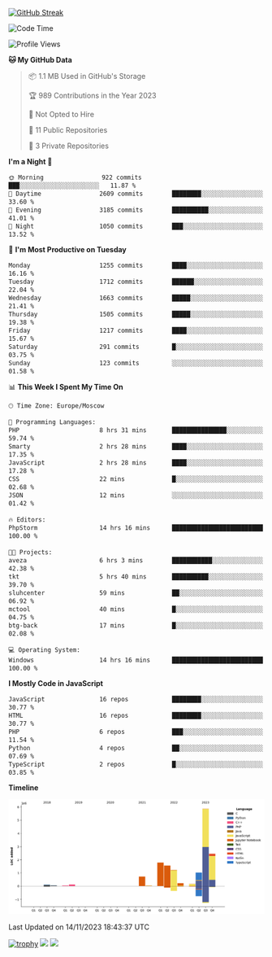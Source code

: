 [![GitHub Streak](https://github-readme-streak-stats.herokuapp.com/?user=yogik10)](https://git.io/streak-stats)
<!--START_SECTION:waka-->
![Code Time](http://img.shields.io/badge/Code%20Time-30%20hrs%2018%20mins-blue)

![Profile Views](http://img.shields.io/badge/Profile%20Views-52-blue)

**🐱 My GitHub Data** 

> 📦 1.1 MB Used in GitHub's Storage 
 > 
> 🏆 989 Contributions in the Year 2023
 > 
> 🚫 Not Opted to Hire
 > 
> 📜 11 Public Repositories 
 > 
> 🔑 3 Private Repositories 
 > 
**I'm a Night 🦉** 

```text
🌞 Morning                922 commits         ███░░░░░░░░░░░░░░░░░░░░░░   11.87 % 
🌆 Daytime                2609 commits        ████████░░░░░░░░░░░░░░░░░   33.60 % 
🌃 Evening                3185 commits        ██████████░░░░░░░░░░░░░░░   41.01 % 
🌙 Night                  1050 commits        ███░░░░░░░░░░░░░░░░░░░░░░   13.52 % 
```
📅 **I'm Most Productive on Tuesday** 

```text
Monday                   1255 commits        ████░░░░░░░░░░░░░░░░░░░░░   16.16 % 
Tuesday                  1712 commits        ██████░░░░░░░░░░░░░░░░░░░   22.04 % 
Wednesday                1663 commits        █████░░░░░░░░░░░░░░░░░░░░   21.41 % 
Thursday                 1505 commits        █████░░░░░░░░░░░░░░░░░░░░   19.38 % 
Friday                   1217 commits        ████░░░░░░░░░░░░░░░░░░░░░   15.67 % 
Saturday                 291 commits         █░░░░░░░░░░░░░░░░░░░░░░░░   03.75 % 
Sunday                   123 commits         ░░░░░░░░░░░░░░░░░░░░░░░░░   01.58 % 
```


📊 **This Week I Spent My Time On** 

```text
🕑︎ Time Zone: Europe/Moscow

💬 Programming Languages: 
PHP                      8 hrs 31 mins       ███████████████░░░░░░░░░░   59.74 % 
Smarty                   2 hrs 28 mins       ████░░░░░░░░░░░░░░░░░░░░░   17.35 % 
JavaScript               2 hrs 28 mins       ████░░░░░░░░░░░░░░░░░░░░░   17.28 % 
CSS                      22 mins             █░░░░░░░░░░░░░░░░░░░░░░░░   02.68 % 
JSON                     12 mins             ░░░░░░░░░░░░░░░░░░░░░░░░░   01.42 % 

🔥 Editors: 
PhpStorm                 14 hrs 16 mins      █████████████████████████   100.00 % 

🐱‍💻 Projects: 
aveza                    6 hrs 3 mins        ███████████░░░░░░░░░░░░░░   42.38 % 
tkt                      5 hrs 40 mins       ██████████░░░░░░░░░░░░░░░   39.70 % 
sluhcenter               59 mins             ██░░░░░░░░░░░░░░░░░░░░░░░   06.92 % 
mctool                   40 mins             █░░░░░░░░░░░░░░░░░░░░░░░░   04.75 % 
btg-back                 17 mins             █░░░░░░░░░░░░░░░░░░░░░░░░   02.08 % 

💻 Operating System: 
Windows                  14 hrs 16 mins      █████████████████████████   100.00 % 
```

**I Mostly Code in JavaScript** 

```text
JavaScript               16 repos            ████████░░░░░░░░░░░░░░░░░   30.77 % 
HTML                     16 repos            ████████░░░░░░░░░░░░░░░░░   30.77 % 
PHP                      6 repos             ███░░░░░░░░░░░░░░░░░░░░░░   11.54 % 
Python                   4 repos             ██░░░░░░░░░░░░░░░░░░░░░░░   07.69 % 
TypeScript               2 repos             █░░░░░░░░░░░░░░░░░░░░░░░░   03.85 % 
```



**Timeline**

![Lines of Code chart](https://raw.githubusercontent.com/Yogik10/Yogik10/main/assets/bar_graph.png)


 Last Updated on 14/11/2023 18:43:37 UTC
<!--END_SECTION:waka-->
[![trophy](https://github-profile-trophy.vercel.app/?username=yogik10)](https://github.com/ryo-ma/github-profile-trophy)
![](https://github-profile-summary-cards.vercel.app/api/cards/profile-details?username=yogik10&theme=solarized_dark)
![](https://github-profile-summary-cards.vercel.app/api/cards/most-commit-language?username=yogik10&theme=solarized_dark)


